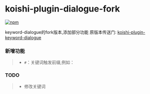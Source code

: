 # koishi-plugin-dialogue-fork

[![npm](https://img.shields.io/npm/v/koishi-plugin-dialogue-fork?style=flat-square)](https://www.npmjs.com/package/koishi-plugin-dialogue-fork)

keyword-dialogue的fork版本,添加部分功能
原版本传送门: [koishi-plugin-keyword-dialogue](https://www.npmjs.com/package/@shangxueink/koishi-plugin-keyword-dialogue)

### 新增功能
> - `#`：关键词触发前缀,例如：


### TODO
> - 修改关键词

